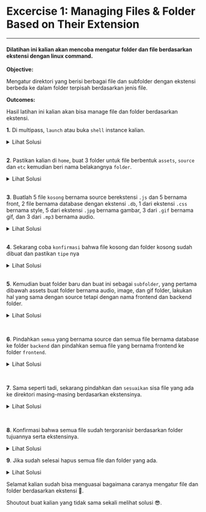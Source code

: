 
# Excercise 1: Managing Files & Folder Based on Their Extension
***

#### Dilatihan ini kalian akan mencoba mengatur folder dan file berdasarkan ekstensi dengan linux command.

**Objective:**

Mengatur direktori yang berisi berbagai file dan subfolder dengan ekstensi berbeda ke dalam folder terpisah berdasarkan jenis file.

**Outcomes:**

Hasil latihan ini kalian akan bisa manage file dan folder berdasarkan ekstensi.

**1.**  Di multipass, `launch` atau buka `shell` instance kalian.
  <details>
    <summary>Lihat Solusi</summary>
    <code>multipass --launch lab-managing</code><br />
    <code>multipass shell lab-managing</code>
  </details>

<br />

**2**.  Pastikan kalian di `home`, buat 3 folder untuk file berbentuk `assets`, `source`  dan `etc` kemudian beri nama belakangnya `folder`.
  <details>
    <summary>Lihat Solusi</summary>
    <code>cd /home/ubuntu</code><br />
    <code>mkdir {assets,sources,etc}-folder</code>
  </details>

<br />

**3**.  Buatlah 5 file `kosong` bernama source berekstensi `.js` dan 5 bernama front, 2 file bernama database dengan ekstensi `.db`, 1 dari ekstensi `.css` bernama style, 5 dari ekstensi `.jpg` bernama gambar, 3 dari `.gif` bernama gif, dan 3 dari `.mp3` bernama audio.
  <details>
    <summary>Lihat Solusi</summary>
    <code>touch {source,front}{1..5}.js ; touch database{1,2}.db</code><br />
    <code>touch style.css ; touch gambar{1..5}.jpg</code><br />
    <code>touch gif{1,2,3}.gif ; touch audio{1..3}.mp3</code>
  </details>

<br />

**4**.  Sekarang coba `konfirmasi` bahwa file kosong dan folder kosong sudah dibuat dan pastikan `tipe` nya
  <details>
    <summary>Lihat Solusi</summary>
    <code>ls -l</code><br />
    <code>file * > etc-folder/type.txt</code><br />
    <code>cat etc-folder/type.txt</code>
  </details>

<br />

**5**.  Kemudian buat folder baru dan buat ini sebagai `subfolder`, yang pertama dibawah assets buat folder bernama audio, image, dan gif folder, lakukan hal yang sama dengan source tetapi dengan nama frontend dan backend folder.
	<details>
	  <summary>Lihat Solusi</summary>
	    <code>mkdir -p assets-folder/{audio,image,gif}</code><br />
	    <code>mkdir -p sources-folder/{frontend,backend}</code>
	</details>

<br />

**6**.  Pindahkan `semua` yang bernama source dan semua file bernama database ke folder `backend` dan pindahkan semua file yang bernama frontend ke folder `frontend`.
	<details>
	  <summary>Lihat Solusi</summary>
	    <code>mv source* database* sources-folder/backend front* source-folder/frontend</code>
	</details>

<br />

**7**. Sama seperti tadi, sekarang pindahkan dan `sesuaikan` sisa file yang ada ke direktori masing-masing berdasarkan ekstensinya.
	<details>
	  <summary>Lihat Solusi</summary>
	    <code>mv gif* assets-folder/gif image* assets-folder/image audio* assets-folder/audio</code>
	</details>

<br />

**8**.  Konfirmasi bahwa semua file sudah tergoranisir berdasarkan folder tujuannya serta ekstensinya.
	<details>
	  <summary>Lihat Solusi</summary>
	    <code>ls assets-folder/gif assets-folder/image assets-folder/audio sources-folder/frontend sources-folder/backend > manage-structure.txt</code><br />
	    <code>cat etc-folder/manage-structure.txt</code>
	</details>

**9**.  Jika sudah selesai hapus semua file dan folder yang ada.
	<details>
	  <summary>Lihat Solusi</summary>
	    <code>rm -rf *</code>
	</details>

Selamat kalian sudah bisa menguasai bagaimana caranya mengatur file dan folder berdasarkan ekstensi 🥳.

Shoutout buat kalian yang tidak sama sekali melihat solusi 😎.

